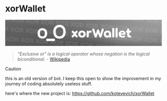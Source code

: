 # xorWallet

![banner.png](assets/banner.png 'image banner, it reads "xorWallet"')
> *"Exclusive or" is a logical operator whose negation is the logical
biconditional.* \- [Wikipedia](https://en.wikipedia.org/wiki/Exclusive_or)

> [!CAUTION]
> this is an old version of bot. I keep this open to show the improvement in my journey of coding absolutely useless stuff.
>
> here's where the new project is: https://github.com/koteyevich/xorWallet 
